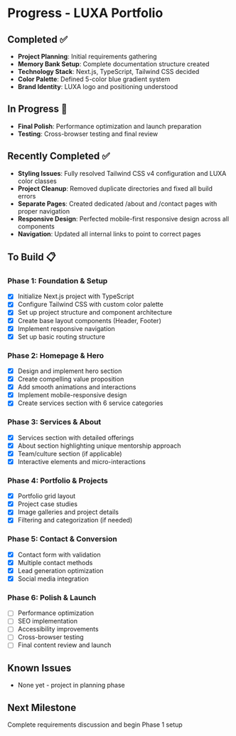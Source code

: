 # Progress - LUXA Portfolio

## Completed ✅
- **Project Planning**: Initial requirements gathering
- **Memory Bank Setup**: Complete documentation structure created
- **Technology Stack**: Next.js, TypeScript, Tailwind CSS decided
- **Color Palette**: Defined 5-color blue gradient system
- **Brand Identity**: LUXA logo and positioning understood

## In Progress 🔄
- **Final Polish**: Performance optimization and launch preparation
- **Testing**: Cross-browser testing and final review

## Recently Completed ✅
- **Styling Issues**: Fully resolved Tailwind CSS v4 configuration and LUXA color classes
- **Project Cleanup**: Removed duplicate directories and fixed all build errors
- **Separate Pages**: Created dedicated /about and /contact pages with proper navigation
- **Responsive Design**: Perfected mobile-first responsive design across all components
- **Navigation**: Updated all internal links to point to correct pages

## To Build 📋

### Phase 1: Foundation & Setup
- [x] Initialize Next.js project with TypeScript
- [x] Configure Tailwind CSS with custom color palette
- [x] Set up project structure and component architecture
- [x] Create base layout components (Header, Footer)
- [x] Implement responsive navigation
- [x] Set up basic routing structure

### Phase 2: Homepage & Hero
- [x] Design and implement hero section
- [x] Create compelling value proposition
- [x] Add smooth animations and interactions
- [x] Implement mobile-responsive design
- [x] Create services section with 6 service categories

### Phase 3: Services & About
- [x] Services section with detailed offerings
- [x] About section highlighting unique mentorship approach
- [x] Team/culture section (if applicable)
- [x] Interactive elements and micro-interactions

### Phase 4: Portfolio & Projects
- [x] Portfolio grid layout
- [x] Project case studies
- [x] Image galleries and project details
- [x] Filtering and categorization (if needed)

### Phase 5: Contact & Conversion
- [x] Contact form with validation
- [x] Multiple contact methods
- [x] Lead generation optimization
- [x] Social media integration

### Phase 6: Polish & Launch
- [ ] Performance optimization
- [ ] SEO implementation
- [ ] Accessibility improvements
- [ ] Cross-browser testing
- [ ] Final content review and launch

## Known Issues
- None yet - project in planning phase

## Next Milestone
Complete requirements discussion and begin Phase 1 setup 